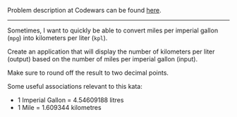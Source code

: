 Problem description at Codewars can be found
[here](https://www.codewars.com/kata/557b5e0bddf29d861400005d/train/python).

-------------

Sometimes, I want to quickly be able to convert miles per imperial gallon (`mpg`) into kilometers
per liter (`kpl`).
<br>

Create an application that will display the number of kilometers per liter (output) based on the
number of miles per imperial gallon (input).
<br>

Make sure to round off the result to two decimal points.
<br>

Some useful associations relevant to this kata:
* 1 Imperial Gallon = 4.54609188 litres
* 1 Mile = 1.609344 kilometres
